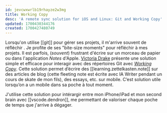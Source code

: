```yaml
---
id: jevcwxwrlb19rhayze2w3mg
title: Working Copy
desc: 'A remote sync solution for iOS and Linux: Git and Working Copy'
updated: 1700430344176
created: 1700427480749
---
```


Lorsqu'on utilise [[git]] pour gérer ses projets, il m'arrive souvent de réfléchir . Je profite de ses "bite-size moments" pour réfléchir à mes projets. Il est parfois, (_souvent_) frustrant d'écrire sur un morceau de papier ou dans l'application _Notes_ d'Apple. [Victoria Drake](https://victoria.dev/blog/a-remote-sync-solution-for-ios-and-linux-git-and-working-copy/) présente une solution simple et efficace pour interagir avec des répertoires Git avec [_Working Copy_](https://workingcopy.app/). Cette solution permet d’écrire des [[learning.zettelkasten.note]] sur des articles de blog (cette fleeting note est écrite avec IA Writer pendant un cours de skate de mon fils), des essays, etc. sur mobile. C’est solution utile lorsqu’on a un mobile dans sa poche à tout moment.

J'utilise cette solution pour intérargir entre mon iPhone/iPad et mon second brain avec [[vscode.dendron]], me permettant de valoriser chaque poche de temps que j'arrive à dégager.
